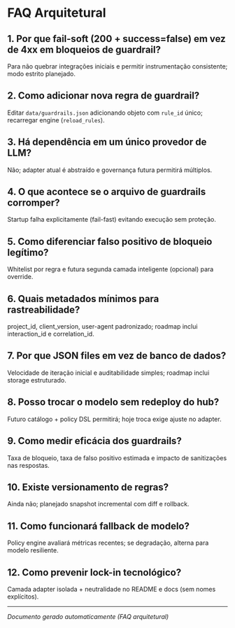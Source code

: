 # FAQ Arquitetural

## 1. Por que fail-soft (200 + success=false) em vez de 4xx em bloqueios de guardrail?
Para não quebrar integrações iniciais e permitir instrumentação consistente; modo estrito planejado.

## 2. Como adicionar nova regra de guardrail?
Editar `data/guardrails.json` adicionando objeto com `rule_id` único; recarregar engine (`reload_rules`).

## 3. Há dependência em um único provedor de LLM?
Não; adapter atual é abstraído e governança futura permitirá múltiplos.

## 4. O que acontece se o arquivo de guardrails corromper?
Startup falha explicitamente (fail-fast) evitando execução sem proteção.

## 5. Como diferenciar falso positivo de bloqueio legítimo?
Whitelist por regra e futura segunda camada inteligente (opcional) para override.

## 6. Quais metadados mínimos para rastreabilidade?
project_id, client_version, user-agent padronizado; roadmap inclui interaction_id e correlation_id.

## 7. Por que JSON files em vez de banco de dados?
Velocidade de iteração inicial e auditabilidade simples; roadmap inclui storage estruturado.

## 8. Posso trocar o modelo sem redeploy do hub?
Futuro catálogo + policy DSL permitirá; hoje troca exige ajuste no adapter.

## 9. Como medir eficácia dos guardrails?
Taxa de bloqueio, taxa de falso positivo estimada e impacto de sanitizações nas respostas.

## 10. Existe versionamento de regras?
Ainda não; planejado snapshot incremental com diff e rollback.

## 11. Como funcionará fallback de modelo?
Policy engine avaliará métricas recentes; se degradação, alterna para modelo resiliente.

## 12. Como prevenir lock-in tecnológico?
Camada adapter isolada + neutralidade no README e docs (sem nomes explícitos).

---
*Documento gerado automaticamente (FAQ arquitetural)*
